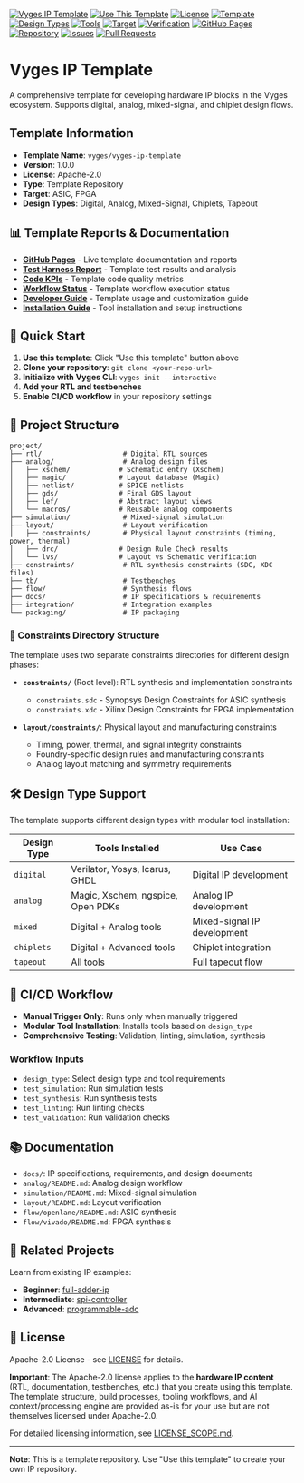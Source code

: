 [![Vyges IP Template](https://img.shields.io/badge/Vyges-IP%20Template-blue?style=flat&logo=github)](https://vyges.com)
[![Use This Template](https://img.shields.io/badge/Use%20This%20Template-vyges--ip--template-brightgreen?style=for-the-badge)](https://github.com/vyges/vyges-ip-template/generate)
[![License](https://img.shields.io/badge/License-Apache%202.0-green.svg)](LICENSE)
[![Template](https://img.shields.io/badge/Template-Repository-orange)](https://github.com/vyges/vyges-ip-template)
[![Design Types](https://img.shields.io/badge/Design%20Types-Digital%20%7C%20Analog%20%7C%20Mixed%20%7C%20Chiplets-purple)](https://vyges.com/docs/design-types)
[![Tools](https://img.shields.io/badge/Tools-Verilator%20%7C%20Yosys%20%7C%20Magic%20%7C%20OpenROAD-blue)](https://vyges.com/docs/tools)
[![Target](https://img.shields.io/badge/Target-ASIC%20%7C%20FPGA-orange)](https://vyges.com/docs/target-platforms)
[![Verification](https://img.shields.io/badge/Verification-Cocotb%20%7C%20SystemVerilog-purple)](https://vyges.com/docs/verification)
[![GitHub Pages](https://img.shields.io/badge/GitHub%20Pages-Live-blue?style=flat&logo=github)](https://vyges.github.io/vyges-ip-template/)
[![Repository](https://img.shields.io/badge/Repository-GitHub-black?style=flat&logo=github)](https://github.com/vyges/vyges-ip-template)
[![Issues](https://img.shields.io/badge/Issues-GitHub-orange?style=flat&logo=github)](https://github.com/vyges/vyges-ip-template/issues)
[![Pull Requests](https://img.shields.io/badge/PRs-Welcome-brightgreen?style=flat&logo=github)](https://github.com/vyges/vyges-ip-template/pulls)

# Vyges IP Template

A comprehensive template for developing hardware IP blocks in the Vyges ecosystem. Supports digital, analog, mixed-signal, and chiplet design flows.

## Template Information

- **Template Name**: `vyges/vyges-ip-template`
- **Version**: 1.0.0
- **License**: Apache-2.0
- **Type**: Template Repository
- **Target**: ASIC, FPGA
- **Design Types**: Digital, Analog, Mixed-Signal, Chiplets, Tapeout

## 📊 Template Reports & Documentation

- **[GitHub Pages](https://vyges.github.io/vyges-ip-template/)** - Live template documentation and reports
- **[Test Harness Report](https://vyges.github.io/vyges-ip-template/test_harness_report.html)** - Template test results and analysis
- **[Code KPIs](https://vyges.github.io/vyges-ip-template/code_kpis.txt)** - Template code quality metrics
- **[Workflow Status](https://vyges.github.io/vyges-ip-template/)** - Template workflow execution status
- **[Developer Guide](Developer_Guide.md)** - Template usage and customization guide
- **[Installation Guide](install_tools.md)** - Tool installation and setup instructions

## 🚀 Quick Start

1. **Use this template**: Click "Use this template" button above
2. **Clone your repository**: `git clone <your-repo-url>`
3. **Initialize with Vyges CLI**: `vyges init --interactive`
4. **Add your RTL and testbenches**
5. **Enable CI/CD workflow** in your repository settings

## 📁 Project Structure

```
project/
├── rtl/                    # Digital RTL sources
├── analog/                 # Analog design files
│   ├── xschem/            # Schematic entry (Xschem)
│   ├── magic/             # Layout database (Magic)
│   ├── netlist/           # SPICE netlists
│   ├── gds/               # Final GDS layout
│   ├── lef/               # Abstract layout views
│   └── macros/            # Reusable analog components
├── simulation/             # Mixed-signal simulation
├── layout/                 # Layout verification
│   ├── constraints/        # Physical layout constraints (timing, power, thermal)
│   ├── drc/               # Design Rule Check results
│   └── lvs/               # Layout vs Schematic verification
├── constraints/            # RTL synthesis constraints (SDC, XDC files)
├── tb/                     # Testbenches
├── flow/                   # Synthesis flows
├── docs/                   # IP specifications & requirements
├── integration/            # Integration examples
└── packaging/              # IP packaging
```

### 🔧 Constraints Directory Structure

The template uses two separate constraints directories for different design phases:

- **`constraints/`** (Root level): RTL synthesis and implementation constraints
  - `constraints.sdc` - Synopsys Design Constraints for ASIC synthesis
  - `constraints.xdc` - Xilinx Design Constraints for FPGA implementation
  
- **`layout/constraints/`**: Physical layout and manufacturing constraints
  - Timing, power, thermal, and signal integrity constraints
  - Foundry-specific design rules and manufacturing constraints
  - Analog layout matching and symmetry requirements

## 🛠️ Design Type Support

The template supports different design types with modular tool installation:

| Design Type | Tools Installed | Use Case |
|-------------|----------------|----------|
| `digital` | Verilator, Yosys, Icarus, GHDL | Digital IP development |
| `analog` | Magic, Xschem, ngspice, Open PDKs | Analog IP development |
| `mixed` | Digital + Analog tools | Mixed-signal IP development |
| `chiplets` | Digital + Advanced tools | Chiplet integration |
| `tapeout` | All tools | Full tapeout flow |

## 🔧 CI/CD Workflow

- **Manual Trigger Only**: Runs only when manually triggered
- **Modular Tool Installation**: Installs tools based on `design_type`
- **Comprehensive Testing**: Validation, linting, simulation, synthesis

### Workflow Inputs
- `design_type`: Select design type and tool requirements
- `test_simulation`: Run simulation tests
- `test_synthesis`: Run synthesis tests
- `test_linting`: Run linting checks
- `test_validation`: Run validation checks

## 📚 Documentation

- `docs/`: IP specifications, requirements, and design documents
- `analog/README.md`: Analog design workflow
- `simulation/README.md`: Mixed-signal simulation
- `layout/README.md`: Layout verification
- `flow/openlane/README.md`: ASIC synthesis
- `flow/vivado/README.md`: FPGA synthesis

## 🔗 Related Projects

Learn from existing IP examples:
- **Beginner**: [full-adder-ip](https://github.com/vyges/full-adder-ip)
- **Intermediate**: [spi-controller](https://github.com/vyges/spi-controller)
- **Advanced**: [programmable-adc](https://github.com/vyges/programmable-adc)

## 📄 License

Apache-2.0 License - see [LICENSE](LICENSE) for details.

**Important**: The Apache-2.0 license applies to the **hardware IP content** (RTL, documentation, testbenches, etc.) that you create using this template. The template structure, build processes, tooling workflows, and AI context/processing engine are provided as-is for your use but are not themselves licensed under Apache-2.0.

For detailed licensing information, see [LICENSE_SCOPE.md](LICENSE_SCOPE.md).

---

**Note**: This is a template repository. Use "Use this template" to create your own IP repository.
